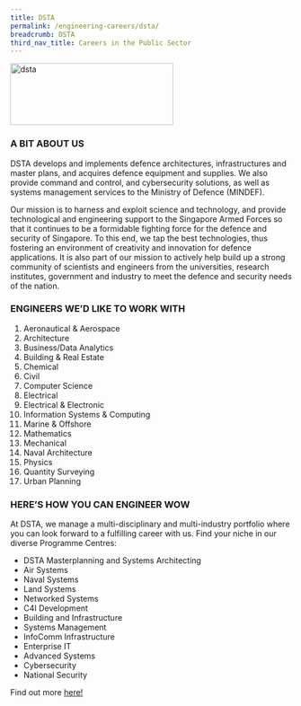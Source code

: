 ```yaml
---
title: DSTA
permalink: /engineering-careers/dsta/
breadcrumb: DSTA
third_nav_title: Careers in the Public Sector
---
```





<img src="/images/dsta.png" alt="dsta" style="width:290px;height:110px;" align="left">
<br clear="left">

### A BIT ABOUT US

DSTA develops and implements defence architectures, infrastructures and master plans, and acquires defence equipment and supplies. We also provide command and control, and cybersecurity solutions, as well as systems management services to the Ministry of Defence (MINDEF).

Our mission is to harness and exploit science and technology, and provide technological and engineering support to the Singapore Armed Forces so that it continues to be a formidable fighting force for the defence and security of Singapore. To this end, we tap the best technologies, thus fostering an environment of creativity and innovation for defence applications. It is also part of our mission to actively help build up a strong community of scientists and engineers from the universities, research institutes, government and industry to meet the defence and security needs of the nation.

### ENGINEERS WE’D LIKE TO WORK WITH

1. Aeronautical & Aerospace
2. Architecture
3. Business/Data Analytics
4. Building & Real Estate
5. Chemical
6. Civil
7. Computer Science
8. Electrical
9. Electrical & Electronic
10. Information Systems & Computing
11. Marine & Offshore
12. Mathematics
13. Mechanical
14. Naval Architecture
15. Physics
16. Quantity Surveying
17. Urban Planning

### HERE’S HOW YOU CAN ENGINEER WOW

At DSTA, we manage a multi-disciplinary and multi-industry portfolio where you can look forward to a fulfilling career with us. Find your niche in our diverse Programme Centres:

- DSTA Masterplanning and Systems Architecting
- Air Systems
- Naval Systems
- Land Systems
- Networked Systems
- C4I Development
- Building and Infrastructure
- Systems Management
- InfoComm Infrastructure
- Enterprise IT
- Advanced Systems
- Cybersecurity
- National Security

Find out more <a href="https://www.dsta.gov.sg/join-us/job-seeker/dsta-careers" target="_blank">here!</a>

